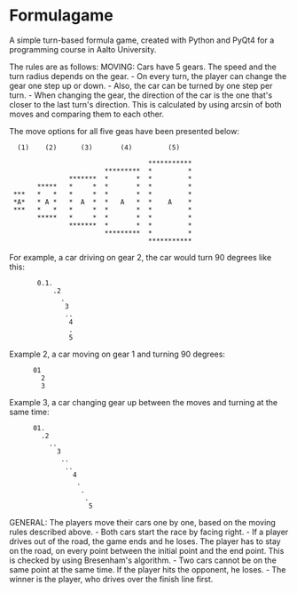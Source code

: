 Formulagame
===========

A simple turn-based formula game, created with Python and PyQt4 for a programming course in Aalto University.

The rules are as follows:
MOVING: 
  Cars have 5 gears. The speed and the turn radius depends on the gear.
    - On every turn, the player can change the gear one step up or down.
    - Also, the car can be turned by one step per turn.
    - When changing the gear, the direction of the car is the one that's closer
    to the last turn's direction. This is calculated by using arcsin of both moves
    and comparing them to each other.

  The move options for all five geas have been presented below:

      (1)    (2)      (3)       (4)         (5)

                                       ***********
                            *********  *         *
                   *******  *       *  *         *
           *****   *     *  *       *  *         *
     ***   *   *   *     *  *       *  *         *
     *A*   * A *   *  A  *  *   A   *  *    A    *
     ***   *   *   *     *  *       *  *         *
           *****   *     *  *       *  *         *
                   *******  *       *  *         *
                            *********  *         *
                                       ***********

  For example, a car driving on gear 2, the car would turn 90 degrees like this:

           0.1.         
               .2   
                 .    
                  3
                  ..
                   4
                   .
                   5

  Example 2, a car moving on gear 1 and turning 90 degrees:

          01         
            2   
            3   

  Example 3, a car changing gear up between the moves and turning at the same time:

          01.
            .2
              ..
                3
                 ..           
                  ..
                    4
                     .
                      .
                       .
                        5

GENERAL:
  The players move their cars one by one, based on the moving rules described above.
    - Both cars start the race by facing right.
    - If a player drives out of the road, the game ends and he loses. The player has to stay
    on the road, on every point between the initial point and the end point. This is checked by using
    Bresenham's algorithm.
    - Two cars cannot be on the same point at the same time. If the player hits the opponent, he loses.
    - The winner is the player, who drives over the finish line first.
